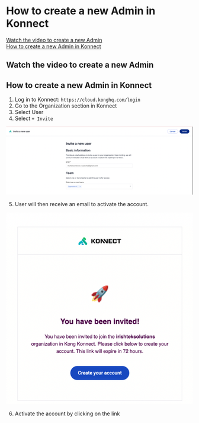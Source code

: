 # How to create a new Admin in Konnect

[Watch the video to create a new Admin](#Watch-the-video-to-create-a-new-Admin) \
[How to create a new Admin in Konnect](#How-to-create-a-new-Admin-in-Konnect)

## Watch the video to create a new Admin
<!--
[![Create a new Admin](./images/activate.png)](https://youtu.be/ "Create a new Admin")
-->
## How to create a new Admin in Konnect

1. Log in to Konnect: `https://cloud.konghq.com/login`
2. Go to the Organization section in Konnect
3. Select User
4. Select `+ Invite`

![Copy Organization ID](../images/invite-user.png)

5. User will then receive an email to activate the account. 
   
![Activate Account](../images/activate.png)

6. Activate the account by clicking on the link

